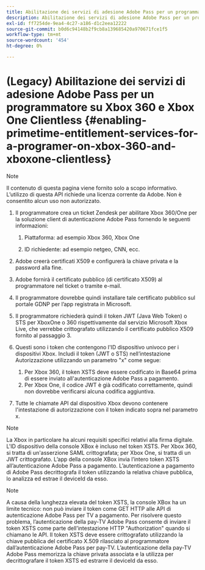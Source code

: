 ```yaml
---
title: Abilitazione dei servizi di adesione Adobe Pass per un programmatore su Xbox 360 e Xbox One Clientless
description: Abilitazione dei servizi di adesione Adobe Pass per un programmatore su Xbox 360 e Xbox One Clientless
exl-id: ff7254de-9ea4-4c27-a186-d1c2eea12222
source-git-commit: b0d6c94148b2f9cb8a139685420a970671fce1f5
workflow-type: tm+mt
source-wordcount: '454'
ht-degree: 0%

---
```


# (Legacy) Abilitazione dei servizi di adesione Adobe Pass per un programmatore su Xbox 360 e Xbox One Clientless {#enabling-primetime-entitlement-services-for-a-programer-on-xbox-360-and-xboxone-clientless}

>[!NOTE]
>
>Il contenuto di questa pagina viene fornito solo a scopo informativo. L’utilizzo di questa API richiede una licenza corrente da Adobe. Non è consentito alcun uso non autorizzato.




1. Il programmatore crea un ticket Zendesk per abilitare Xbox 360/One per la soluzione client di autenticazione Adobe Pass fornendo le seguenti informazioni:

   1. Piattaforma: ad esempio Xbox 360, Xbox One

   1. ID richiedente: ad esempio netgeo, CNN, ecc.

1. Adobe creerà certificati X509 e configurerà la chiave privata e la password alla fine.

1. Adobe fornirà il certificato pubblico (di certificato X509) al programmatore nel ticket o tramite e-mail.

1. Il programmatore dovrebbe quindi installare tale certificato pubblico sul portale GDNP per l’app registrata in Microsoft.

1. Il programmatore richiederà quindi il token JWT (Java Web Token) o STS per XboxOne o 360 rispettivamente dal servizio Microsoft Xbox Live, che verrebbe crittografato utilizzando il certificato pubblico X509 fornito al passaggio 3.

1. Questi sono i token che contengono l&#39;ID dispositivo univoco per i dispositivi Xbox. Includi il token (JWT o STS) nell’intestazione Autorizzazione utilizzando un parametro &quot;x&quot; come segue:

   1. Per Xbox 360, il token XSTS deve essere codificato in Base64 prima di essere inviato all&#39;autenticazione Adobe Pass a pagamento.
   1. Per Xbox One, il codice JWT è già codificato correttamente, quindi non dovrebbe verificarsi alcuna codifica aggiuntiva.

1. Tutte le chiamate API dal dispositivo Xbox devono contenere l&#39;intestazione di autorizzazione con il token indicato sopra nel parametro x.



>[!NOTE]
>
>La Xbox in particolare ha alcuni requisiti specifici relativi alla firma digitale. L&#39;ID dispositivo della console XBox è incluso nel token XSTS.  Per Xbox 360, si tratta di un&#39;asserzione SAML crittografata; per Xbox One, si tratta di un JWT crittografato. L’app della console XBox invia l’intero token XSTS all’autenticazione Adobe Pass a pagamento. L’autenticazione a pagamento di Adobe Pass decrittografa il token utilizzando la relativa chiave pubblica, lo analizza ed estrae il deviceId da esso.

>[!NOTE]
>
>A causa della lunghezza elevata del token XSTS, la console XBox ha un limite tecnico: non può inviare il token come GET HTTP alle API di autenticazione Adobe Pass per TV a pagamento. Per risolvere questo problema, l’autenticazione della pay-TV Adobe Pass consente di inviare il token XSTS come parte dell’intestazione HTTP &quot;Authorization&quot; quando si chiamano le API. Il token XSTS deve essere crittografato utilizzando la chiave pubblica del certificato X.509 rilasciato al programmatore dall’autenticazione Adobe Pass per pay-TV. L’autenticazione della pay-TV Adobe Pass memorizza la chiave privata associata e la utilizza per decrittografare il token XSTS ed estrarre il deviceId da esso.
